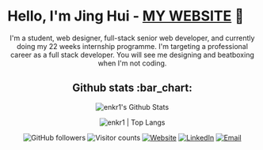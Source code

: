 # Hello, I'm Jing Hui - [MY WEBSITE][website] 👋
[website]: https://enkr.business

<p align="center">
I'm a student, web designer, full-stack senior web developer, and currently doing my 22 weeks internship programme. I'm targeting a professional career as a full stack developer. You will see me designing and beatboxing when I'm not coding. 
</p>

<div>
  
  <h2 align="center">Github stats :bar_chart:</h2>
  
  <p align="center">
    <img alt="enkr1's Github Stats" src="https://github-readme-stats.vercel.app/api?username=enkr1&show_icons=true&hide_border=true&count_private=true&show_icons=true&theme=tokyonight" />
  </p>

  <p align="center">
    <img src="https://github-readme-stats.vercel.app/api/top-langs/?username=enkr1&layout=compact&hide_border=true&count_private=true&theme=tokyonight" alt="enkr1 |  Top Langs" />
  </p>

</div>

<!--START_SECTION:waka-->
<!--END_SECTION:waka-->


<div align="center">
  <p>
  
  ![GitHub followers](https://img.shields.io/github/followers/enkr1?label=Follow&style=social)
  ![Visitor counts](https://visitor-badge.glitch.me/badge?page_id=enkr1.enkr1)
  <a href="https://enkr.business/" target="_blank"><img alt="Website" src="https://img.shields.io/badge/Website-enkr.business-blue?style=flat&logo=google-chrome"></a>
  <a href="https://www.linkedin.com/in/jinghuipang/" target="_blank"><img alt="LinkedIn" src="https://img.shields.io/badge/LinkedIn-@jinghuipang-blue?style=flat&logo=linkedin"></a>
  <a href="mailto:enkr99@gmail.com"><img alt="Email" src="https://img.shields.io/badge/Email-enkr99@gmail.com-blue?style=flat&logo=gmail"></a>

  </p>
</div>



